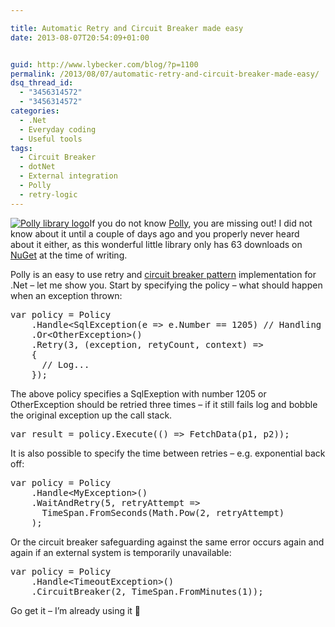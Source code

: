 ```yaml
---

title: Automatic Retry and Circuit Breaker made easy
date: 2013-08-07T20:54:09+01:00


guid: http://www.lybecker.com/blog/?p=1100
permalink: /2013/08/07/automatic-retry-and-circuit-breaker-made-easy/
dsq_thread_id:
  - "3456314572"
  - "3456314572"
categories:
  - .Net
  - Everyday coding
  - Useful tools
tags:
  - Circuit Breaker
  - dotNet
  - External integration
  - Polly
  - retry-logic
---
```

[<img class="alignright size-full wp-image-1101" alt="Polly library logo" src="http://www.lybecker.com/blog/wp-content/uploads/Polly.png" />](http://www.lybecker.com/blog/wp-content/uploads/Polly.png)If you do not know [Polly](https://github.com/michael-wolfenden/Polly "Polly source repository and documentation"), you are missing out! I did not know about it until a couple of days ago and you properly never heard about it either, as this wonderful little library only has 63 downloads on [NuGet](https://www.nuget.org/packages/Polly/ "Polly at NuGet.org") at the time of writing.

Polly is an easy to use retry and [circuit breaker pattern](http://en.wikipedia.org/wiki/Circuit_breaker_design_pattern "Circuit breaker design pattern on Wikipedia") implementation for .Net – let me show you.
Start by specifying the policy – what should happen when an exception thrown:

<pre class="brush: csharp; title: ; notranslate" title="">var policy = Policy
    .Handle&lt;SqlException(e =&gt; e.Number == 1205) // Handling deadlock victim
    .Or&lt;OtherException&gt;()
    .Retry(3, (exception, retyCount, context) =&gt;
    {
      // Log...
    });
</pre>

The above policy specifies a SqlExeption with number 1205 or OtherException should be retried three times – if it still fails log and bobble the original exception up the call stack.

<pre class="brush: csharp; title: ; notranslate" title="">var result = policy.Execute(() =&gt; FetchData(p1, p2));
</pre>

It is also possible to specify the time between retries – e.g. exponential back off:

<pre class="brush: csharp; title: ; notranslate" title="">var policy = Policy
    .Handle&lt;MyException&gt;()
    .WaitAndRetry(5, retryAttempt =&gt;
      TimeSpan.FromSeconds(Math.Pow(2, retryAttempt)
    );
</pre>

Or the circuit breaker safeguarding against the same error occurs again and again if an external system is temporarily unavailable:

<pre class="brush: csharp; title: ; notranslate" title="">var policy = Policy
    .Handle&lt;TimeoutException&gt;()
    .CircuitBreaker(2, TimeSpan.FromMinutes(1));
</pre>

Go get it – I’m already using it 🙂
